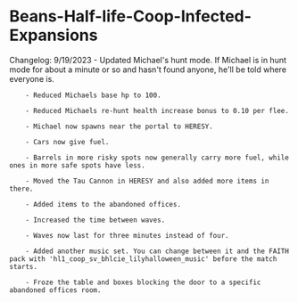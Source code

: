 # Beans-Half-life-Coop-Infected-Expansions


Changelog:
9/19/2023
		- Updated Michael's hunt mode. If Michael is in hunt mode for about a minute or so and hasn't found anyone, he'll be told where everyone is.
  
		- Reduced Michaels base hp to 100.
  
		- Reduced Michaels re-hunt health increase bonus to 0.10 per flee.
  
		- Michael now spawns near the portal to HERESY.
  
		- Cars now give fuel.
  
		- Barrels in more risky spots now generally carry more fuel, while ones in more safe spots have less.
  
		- Moved the Tau Cannon in HERESY and also added more items in there.
  
		- Added items to the abandoned offices.
  
		- Increased the time between waves.
  
		- Waves now last for three minutes instead of four.
  
		- Added another music set. You can change between it and the FAITH pack with 'hl1_coop_sv_bhlcie_lilyhalloween_music' before the match starts.
  
		- Froze the table and boxes blocking the door to a specific abandoned offices room.
